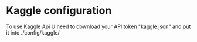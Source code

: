 # Kaggle configuration
To use Kaggle Api U need to download your API token "kaggle.json" and put it into ./config/kaggle/